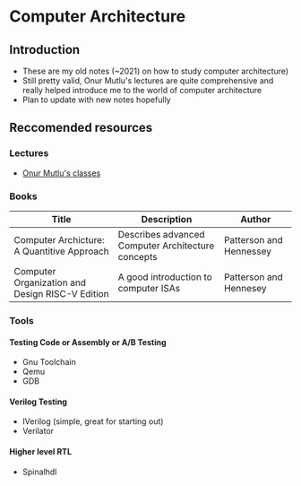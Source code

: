 # Computer Architecture
## Introduction
- These are my old notes (~2021) on how to study computer architecture)
- Still pretty valid, Onur Mutlu's lectures are quite comprehensive and really helped introduce me to the world of computer architecture
- Plan to update with new notes hopefully
## Reccomended resources
### Lectures
- [Onur Mutlu's classes](http://people.inf.ethz.ch/omutlu/)
### Books

|Title|Description|Author|
|-----|-----------|------|
|Computer Archicture: A Quantitive Approach| Describes advanced Computer Architecture concepts| Patterson and Hennessey|
|Computer Organization and Design RISC-V Edition|A good introduction to computer ISAs|Patterson and Hennesey|

### Tools
#### Testing Code or Assembly or A/B Testing
- Gnu Toolchain
- Qemu
- GDB 
#### Verilog Testing
- IVerilog (simple, great for starting out)
- Verilator
#### Higher level RTL 
- Spinalhdl

